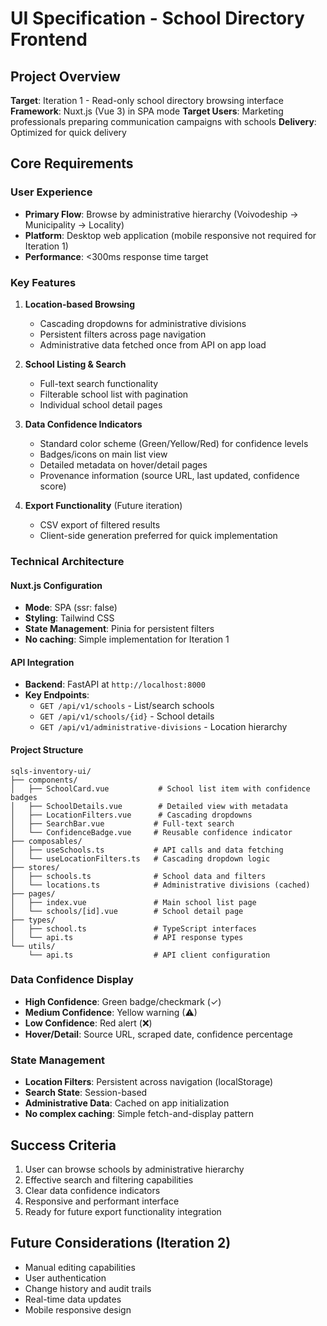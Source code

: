 # UI Specification - School Directory Frontend

## Project Overview
**Target**: Iteration 1 - Read-only school directory browsing interface
**Framework**: Nuxt.js (Vue 3) in SPA mode
**Target Users**: Marketing professionals preparing communication campaigns with schools
**Delivery**: Optimized for quick delivery

## Core Requirements

### User Experience
- **Primary Flow**: Browse by administrative hierarchy (Voivodeship → Municipality → Locality)
- **Platform**: Desktop web application (mobile responsive not required for Iteration 1)
- **Performance**: <300ms response time target

### Key Features
1. **Location-based Browsing**
   - Cascading dropdowns for administrative divisions
   - Persistent filters across page navigation
   - Administrative data fetched once from API on app load

2. **School Listing & Search**
   - Full-text search functionality
   - Filterable school list with pagination
   - Individual school detail pages

3. **Data Confidence Indicators**
   - Standard color scheme (Green/Yellow/Red) for confidence levels
   - Badges/icons on main list view
   - Detailed metadata on hover/detail pages
   - Provenance information (source URL, last updated, confidence score)

4. **Export Functionality** (Future iteration)
   - CSV export of filtered results
   - Client-side generation preferred for quick implementation

### Technical Architecture

#### Nuxt.js Configuration
- **Mode**: SPA (ssr: false)
- **Styling**: Tailwind CSS
- **State Management**: Pinia for persistent filters
- **No caching**: Simple implementation for Iteration 1

#### API Integration
- **Backend**: FastAPI at `http://localhost:8000`
- **Key Endpoints**:
  - `GET /api/v1/schools` - List/search schools
  - `GET /api/v1/schools/{id}` - School details
  - `GET /api/v1/administrative-divisions` - Location hierarchy

#### Project Structure
```
sqls-inventory-ui/
├── components/
│   ├── SchoolCard.vue           # School list item with confidence badges
│   ├── SchoolDetails.vue        # Detailed view with metadata
│   ├── LocationFilters.vue      # Cascading dropdowns
│   ├── SearchBar.vue           # Full-text search
│   └── ConfidenceBadge.vue     # Reusable confidence indicator
├── composables/
│   ├── useSchools.ts           # API calls and data fetching
│   └── useLocationFilters.ts   # Cascading dropdown logic
├── stores/
│   ├── schools.ts              # School data and filters
│   └── locations.ts            # Administrative divisions (cached)
├── pages/
│   ├── index.vue               # Main school list page
│   └── schools/[id].vue        # School detail page
├── types/
│   ├── school.ts               # TypeScript interfaces
│   └── api.ts                  # API response types
└── utils/
    └── api.ts                  # API client configuration
```

### Data Confidence Display
- **High Confidence**: Green badge/checkmark (✓)
- **Medium Confidence**: Yellow warning (⚠)
- **Low Confidence**: Red alert (❌)
- **Hover/Detail**: Source URL, scraped date, confidence percentage

### State Management
- **Location Filters**: Persistent across navigation (localStorage)
- **Search State**: Session-based
- **Administrative Data**: Cached on app initialization
- **No complex caching**: Simple fetch-and-display pattern

## Success Criteria
1. User can browse schools by administrative hierarchy
2. Effective search and filtering capabilities
3. Clear data confidence indicators
4. Responsive and performant interface
5. Ready for future export functionality integration

## Future Considerations (Iteration 2)
- Manual editing capabilities
- User authentication
- Change history and audit trails
- Real-time data updates
- Mobile responsive design
